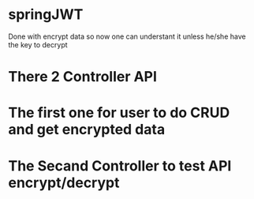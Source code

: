# springJWT

  Done with encrypt data so now one can understant it unless he/she have the key to decrypt 

# There 2 Controller API 


# The first one for user to do CRUD  and get encrypted data

# The Secand Controller to test API encrypt/decrypt
